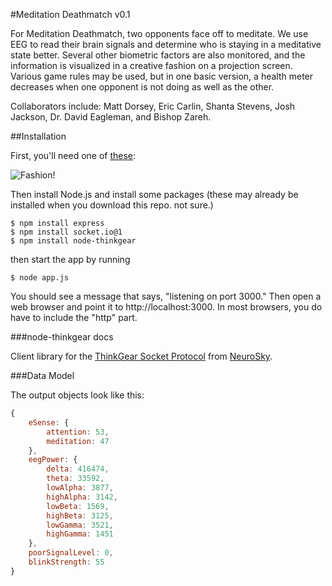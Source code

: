 

#Meditation Deathmatch v0.1

For Meditation Deathmatch, two opponents face off to meditate. We use EEG to read their brain signals and determine who is staying in a meditative state better. Several other biometric factors are also monitored, and the information is visualized in a creative fashion on a projection screen. Various game rules may be used, but in one basic version, a health meter decreases when one opponent is not doing as well as the other.

Collaborators include: Matt Dorsey, Eric Carlin, Shanta Stevens, Josh Jackson, Dr. David Eagleman, and Bishop Zareh.

##Installation

First, you'll need one of [these](http://store.neurosky.com/products/mindwave-1):

![Fashion!](http://upload.wikimedia.org/wikipedia/en/f/f4/NeuroSky_MindWaveDiagram_Low.jpg)

Then install Node.js and install some packages (these may already be installed when you download this repo. not sure.)
```
$ npm install express
$ npm install socket.io@1
$ npm install node-thinkgear
```

then start the app by running
```
$ node app.js
```

You should see a message that says, "listening on port 3000." Then open a web browser and point it to http://localhost:3000. In most browsers, you do have to include the "http" part.



###node-thinkgear docs

Client library for the [ThinkGear Socket Protocol](http://developer.neurosky.com/docs/lib/exe/fetch.php?media=app_notes:thinkgear_socket_protocol.pdf) from [NeuroSky](http://neurosky.com/). 


###Data Model

The output objects look like this:

```javascript
{ 
	eSense: { 
		attention: 53, 
		meditation: 47 
	},
	eegPower: { 
		delta: 416474,
		theta: 33592,
		lowAlpha: 3877,
		highAlpha: 3142,
		lowBeta: 1569,
		highBeta: 3125,
		lowGamma: 3521,
		highGamma: 1451 
	},
	poorSignalLevel: 0,
	blinkStrength: 55
}
```
